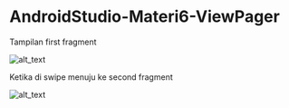 # AndroidStudio-Materi6-ViewPager

Tampilan first fragment

![alt_text](https://github.com/maharani26/AndroidStudio-Materi6/blob/master/11.jpeg)

Ketika di swipe menuju ke second fragment

![alt_text](https://github.com/maharani26/AndroidStudio-Materi6/blob/master/12.jpeg)

